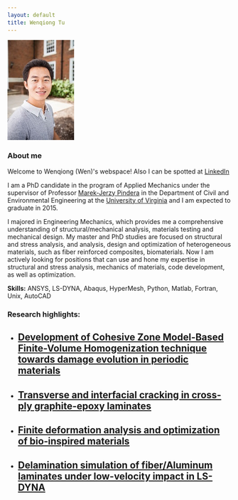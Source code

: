 ```yaml
---
layout: default
title: Wenqiong Tu
---
```

![My personal photo](/assets/personalPhoto.jpg)

### About me

Welcome to Wenqiong (Wen)'s webspace! Also I can be spotted at [LinkedIn](https://www.linkedin.com/in/wenqiong)

I am a PhD candidate in the program of Applied Mechanics under the supervisor of Professor [Marek-Jerzy Pindera](http://cee.virginia.edu/marekjerzypindera/) in the Department of Civil and Environmental Engineering at the [University of Virginia](http://www.virginia.edu/) and I am expected to graduate in 2015.


I majored in Engineering Mechanics, which provides me a comprehensive understanding of structural/mechanical analysis, materials testing and mechanical design. My master and PhD studies are focused on structural and stress analysis, and analysis, design and optimization of heterogeneous materials, such as fiber reinforced composites, biomaterials. Now I am actively looking for positions that can use and hone my expertise in structural and stress analysis, mechanics of materials, code development, as well as optimization.

**Skills:** ANSYS, LS-DYNA, Abaqus, HyperMesh, Python, Matlab, Fortran, Unix, AutoCAD 

### Research highlights:

* ## [Development of Cohesive Zone Model-Based Finite-Volume Homogenization technique towards damage evolution in periodic materials](/sic_ti.html) 

* ## [Transverse and interfacial cracking in cross-ply graphite-epoxy laminates](/laminateDamage.html) 

* ## [Finite deformation analysis and optimization of bio‐inspired materials](/bioTissue.html) 

* ## [Delamination simulation of fiber/Aluminum laminates under low-velocity impact in LS-DYNA](dynaImpact.html)


<!---
<div>
<iframe width="420" height="315" src="https://www.youtube.com/embed/EgVJ0brxqVM" frameborder="0" allowfullscreen></iframe>
</div>
-->

